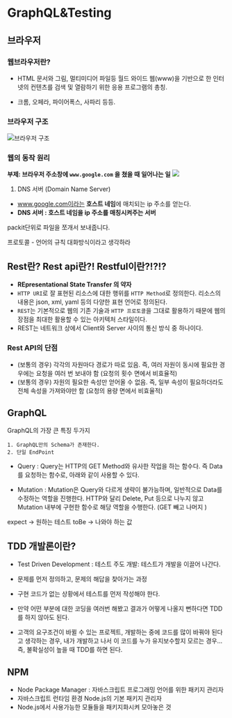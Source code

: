 # GraphQL&Testing

## 브라우저

### 웹브라우저란?

- HTML 문서와 그림, 멀티미디어 파일등 월드 와이드 웹(www)을 기반으로 한 인터넷의 컨텐츠를 검색 및 열람하기 위한 응용 프로그램의 총칭.

- 크롬, 오페라, 파이어폭스, 사파리 등등.

### 브라우저 구조

![브라우저 구조](https://d2.naver.com/content/images/2015/06/helloworld-59361-1.png)

### 웹의 동작 원리

**부제: 브라우저 주소창에 `www.google.com` 을 쳤을 때 일어나는 일**
![](https://xvp.akamaized.net/assets/customer_tools/dns_leak/dns-explained@2x-7de1937bc533d8f5c3a401cb76c799ec.png)

1. DNS 서버 (Domain Name Server)

- www.google.com이라는 **호스트 네임**에 매치되는 ip 주소를 얻는다.
- **DNS 서버 : 호스트 네임을 ip 주소를 매칭시켜주는 서버**

packit단위로 파일을 쪼개서 보내줍니다.

프로토콜 - 언어의 규칙 대화방식이라고 생각하라

## Rest란? Rest api란?! Restful이란?!?!?

- **REpresentational State Transfer 의 약자**
- `HTTP URI`로 잘 표현된 리소스에 대한 행위를 `HTTP Method`로 정의한다. 리소스의 내용은 json, xml, yaml 등의 다양한 표현 언어로 정의된다.
- `REST`는 기본적으로 웹의 기존 기술과 `HTTP 프로토콜`을 그대로 활용하기 때문에 웹의 장점을 최대한 활용할 수 있는 아키텍처 스타일이다.
- REST는 네트워크 상에서 Client와 Server 사이의 통신 방식 중 하나이다.

### Rest API의 단점

- (보통의 경우) 각각의 자원마다 경로가 따로 있음. 즉, 여러 자원이 동시에 필요한 경우에는 요청을 여러 번 보내야 함 (요청의 횟수 면에서 비효율적)
- (보통의 경우) 자원의 필요한 속성만 얻어올 수 없음. 즉, 일부 속성이 필요하더라도 전체 속성을 가져와야만 함 (요청의 용량 면에서 비효율적)

## GraphQL

GraphQL의 가장 큰 특징 두가지

```
1. GraphQL만의 Schema가 존재한다.
2. 단일 EndPoint
```

- Query : Query는 HTTP의 GET Method와 유사한 작업을 하는 함수다. 즉 Data를 요청하는 함수로, 아래와 같이 사용할 수 있다.

- Mutation : Mutation은 Query와 다르게 생략이 불가능하며, 일반적으로 Data를 수정하는 역할을 진행한다. HTTP와 달리 Delete, Put 등으로 나누지 않고 Mutation 내부에 구현한 함수로 해당 역할을 수행한다. (GET 빼고 나머지 )

expect -> 원하는 테스트
toBe -> 나와야 하는 값

## TDD 개발론이란?

- Test Driven Development : 테스트 주도 개발: 테스트가 개발을 이끌어 나간다.
- 문제를 먼저 정의하고, 문제의 해답을 찾아가는 과정
- 구현 코드가 없는 상황에서 테스트를 먼저 작성해야 한다.

- 만약 어떤 부분에 대한 코딩을 여러번 해봤고 결과가 어떻게 나올지 뻔하다면 TDD를 하지 않아도 된다.

- 고객의 요구조건이 바뀔 수 있는 프로젝트, 개발하는 중에 코드를 많이 바꿔야 된다고 생각하는 경우, 내가 개발하고 나서 이 코드를 누가 유지보수할지 모르는 경우... 즉, 불확실성이 높을 때 TDD를 하면 된다.

## NPM

- Node Package Manager : 자바스크립트 프로그래밍 언어를 위한 패키지 관리자
- 자바스크립트 런타임 환경 Node.js의 기본 패키지 관리자
- Node.js에서 사용가능한 모듈들을 패키지화시켜 모아놓은 것
